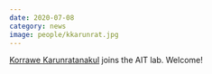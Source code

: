 ```yaml
---
date: 2020-07-08
category: news
image: people/kkarunrat.jpg
---
```


[Korrawe Karunratanakul](/people/kkarunrat/) joins the AIT lab. Welcome!

